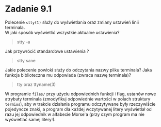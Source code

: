 # Zadanie 9.1
Polecenie `stty(1)` służy do wyświetlania oraz zmiany ustawień linii terminala.  
W jaki sposób wyświetlić wszystkie aktualne ustawienia?

> stty -a

Jak przywrócić standardowe ustawienia ?

> stty sane

Jakie polecenie powłoki służy do odczytania nazwy pliku terminala? Jaka funkcja biblioteczna mu odpowiada (zwraca nazwę terminala)?

> tty oraz ttyname(3)

W programie `files/` przy użyciu odpowiednich funkcji i flag, ustanów nowe atrybuty terminala (zmodyfikuj odpowiednie wartości w polach struktury `termios`), aby w trakcie działania programu odczytywane były rzeczywiście pojedyncze znaki, a program dla każdej wczytywanej litery wyświetlał od razu jej odpowiednik w alfabecie Morse'a (przy czym program ma nie wyświetlać samej litery!). 